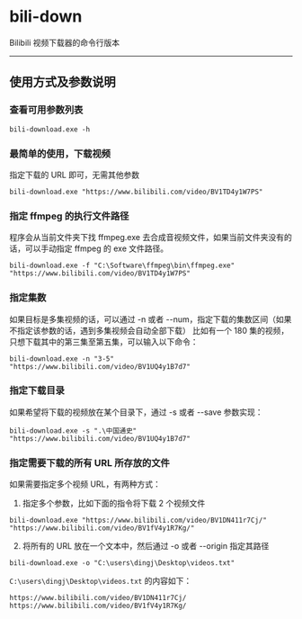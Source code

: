 # bili-down
Bilibili 视频下载器的命令行版本

---

## 使用方式及参数说明

### 查看可用参数列表
```shell
bili-download.exe -h
```

### 最简单的使用，下载视频
指定下载的 URL 即可，无需其他参数
```shell
bili-download.exe "https://www.bilibili.com/video/BV1TD4y1W7PS"
```

### 指定 ffmpeg 的执行文件路径
程序会从当前文件夹下找 ffmpeg.exe 去合成音视频文件，如果当前文件夹没有的话，可以手动指定 ffmpeg 的 exe 文件路径。
```shell
bili-download.exe -f "C:\Software\ffmpeg\bin\ffmpeg.exe" "https://www.bilibili.com/video/BV1TD4y1W7PS"
```

### 指定集数
如果目标是多集视频的话，可以通过 -n 或者 --num，指定下载的集数区间（如果不指定该参数的话，遇到多集视频会自动全部下载）
比如有一个 180 集的视频，只想下载其中的第三集至第五集，可以输入以下命令：
```shell
bili-download.exe -n "3-5" "https://www.bilibili.com/video/BV1UQ4y1B7d7"
```

### 指定下载目录
如果希望将下载的视频放在某个目录下，通过 -s 或者 --save 参数实现：
```shell
bili-download.exe -s ".\中国通史" "https://www.bilibili.com/video/BV1UQ4y1B7d7"
```

### 指定需要下载的所有 URL 所存放的文件
如果需要指定多个视频 URL，有两种方式： 

1. 指定多个参数，比如下面的指令将下载 2 个视频文件
```shell
bili-download.exe "https://www.bilibili.com/video/BV1DN411r7Cj/" "https://www.bilibili.com/video/BV1fV4y1R7Kg/"
```

2. 将所有的 URL 放在一个文本中，然后通过 -o 或者 --origin 指定其路径
```shell
bili-download.exe -o "C:\users\dingj\Desktop\videos.txt"
```

`C:\users\dingj\Desktop\videos.txt` 的内容如下：
```text
https://www.bilibili.com/video/BV1DN411r7Cj/
https://www.bilibili.com/video/BV1fV4y1R7Kg/
```

